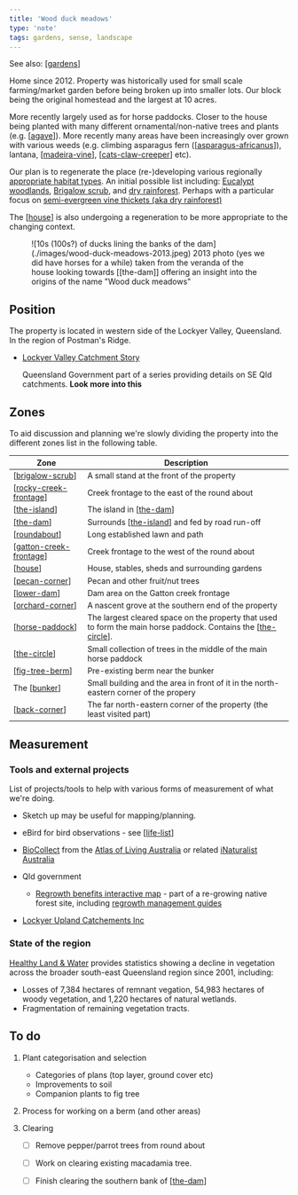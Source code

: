 ```yaml
---
title: 'Wood duck meadows'
type: 'note'
tags: gardens, sense, landscape
---
```


See also: [[gardens]]

Home since 2012. Property was historically used for small scale farming/market garden before being broken up into smaller lots. Our block being the original homestead and the largest at 10 acres. 

More recently largely used as for horse paddocks. Closer to the house being planted with many different ornamental/non-native trees and plants (e.g. [[agave]]). More recently many areas have been increasingly over grown with various weeds (e.g. climbing asparagus fern ([[asparagus-africanus]]), lantana, [[madeira-vine]], [[cats-claw-creeper]] etc).

Our plan is to regenerate the place (re-)developing various regionally [appropriate habitat types](https://www.qld.gov.au/environment/plants-animals/habitats/habitat). An initial possible list including: [Eucalypt woodlands](https://www.qld.gov.au/environment/plants-animals/habitats/habitat/eucalypt-woodlands), [Brigalow scrub](https://www.qld.gov.au/environment/plants-animals/habitats/habitat/brigalow), and [dry rainforest](https://www.qld.gov.au/environment/plants-animals/habitats/habitat/dry-rainforest). Perhaps with a particular focus on [semi-evergreen vine thickets (aka dry rainforest)](https://apps.des.qld.gov.au/regional-ecosystems/details/?re=12.8.21)

The [[house]] is also undergoing a regeneration to be more appropriate to the changing context.

<figure markdown>
![10s (100s?) of ducks lining the banks of the dam](./images/wood-duck-meadows-2013.jpeg)
<caption>2013 photo (yes we did have horses for a while) taken from the veranda of the house looking towards [[the-dam]] offering an insight into the origins of the name "Wood duck meadows"</caption>
</figure>

## Position

The property is located in western side of the Lockyer Valley, Queensland. In the region of Postman's Ridge.

- [Lockyer Valley Catchment Story](https://qgsp.maps.arcgis.com/apps/MapJournal/index.html?appid=e64a7303aff74f2e83454e6baf35651a)

    Queensland Government part of a series providing details on SE Qld catchments. **Look more into this**

## Zones

To aid discussion and planning we're slowly dividing the property into the different zones list in the following table.

| Zone | Description |
| --- | --- |
| [[brigalow-scrub]] | A small stand at the front of the property |
| [[rocky-creek-frontage]] | Creek frontage to the east of the round about |
| [[the-island]] | The island in [[the-dam]] |
| [[the-dam]] | Surrounds [[the-island]] and fed by road run-off |
| [[roundabout]] | Long established lawn and path |
| [[gatton-creek-frontage]] | Creek frontage to the west of the round about |
| [[house]] | House, stables, sheds and surrounding gardens |
| [[pecan-corner]] | Pecan and other fruit/nut trees |
| [[lower-dam]] | Dam area on the Gatton creek frontage |
| [[orchard-corner]] | A nascent grove at the southern end of the property | 
| [[horse-paddock]] | The largest cleared space on the property that used to form the main horse paddock. Contains the [[the-circle]]. |
| [[the-circle]] | Small collection of trees in the middle of the main horse paddock |
| [[fig-tree-berm]] | Pre-existing berm near the bunker |
| The [[bunker]] | Small building and the area in front of it in the north-eastern corner of the propery |
| [[back-corner]] | The far north-eastern corner of the property (the least visited part) |

## Measurement

### Tools and external projects

List of projects/tools to help with various forms of measurement of what we're doing.

- Sketch up may be useful for mapping/planning.
- eBird for bird observations - see [[life-list]]
- [BioCollect](https://www.ala.org.au/biocollect/) from the [Atlas of Living Australia](https://www.ala.org.au/) or related [iNaturalist Australia](https://inaturalist.ala.org.au/)
- Qld government
    - [Regrowth benefits interactive map](https://www.qld.gov.au/environment/plants-animals/habitats/regrowth/regrowth-mapping) - part of a re-growing native forest site, including [regrowth management guides](https://www.qld.gov.au/environment/plants-animals/habitats/regrowth/regrowth-guides)

- [Lockyer Upland Catchements Inc](https://www.lockyeruplandscatchmentsinc.org.au/)

### State of the region

[Healthy Land & Water](https://www.hlw.org.au/region/about/natural-assets/nature#gsc.tab=0) provides statistics showing a decline in vegetation across the broader south-east Queensland region since 2001, including:

- Losses of 7,384 hectares of remnant vegation, 54,983 hectares of woody vegetation, and 1,220 hectares of natural wetlands.
- Fragmentation of remaining vegetation tracts.


## To do

1. Plant categorisation and selection

    - Categories of plans (top layer, ground cover etc)
    - Improvements to soil
    - Companion plants to fig tree

2. Process for working on a berm (and other areas)

3. Clearing 

    - [ ] Remove pepper/parrot trees from round about
    - [ ] Work on clearing existing macadamia tree.
    - [ ] Finish clearing the southern bank of [[the-dam]]


[//begin]: # "Autogenerated link references for markdown compatibility"
[gardens]: gardens "Gardens"
[agave]: plants/agave "Agave"
[asparagus-africanus]: plants/asparagus-africanus "Asparagus africanus (Climbing asparagus fern)"
[madeira-vine]: plants/madeira-vine "Madeira vine"
[cats-claw-creeper]: plants/cats-claw-creeper "Cats claw creeper"
[house]: house "House"
[brigalow-scrub]: brigalow-scrub "Brigalow scrub"
[rocky-creek-frontage]: rocky-creek-frontage "Rocky Creek Frontage"
[the-island]: the-island "The Island"
[the-dam]: the-dam "The Dam"
[roundabout]: roundabout "Roundabout"
[gatton-creek-frontage]: gatton-creek-frontage "Gatton creek frontage"
[pecan-corner]: pecan-corner "Pecan corner"
[lower-dam]: lower-dam "The lower dam"
[orchard-corner]: orchard-corner "The Orchard (Orchard corner)"
[horse-paddock]: horse-paddock "Horse paddock"
[the-circle]: the-circle "The Circle"
[fig-tree-berm]: fig-tree-berm "Fig tree berm"
[bunker]: bunker "The Bunker"
[back-corner]: back-corner "The back corner"
[life-list]: ../birdwatching/life-list "Life list"
[//end]: # "Autogenerated link references"